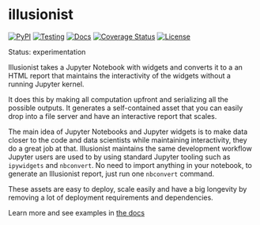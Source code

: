 # illusionist

[![PyPI](https://badge.fury.io/py/illusionist.svg)](https://pypi.org/project/illusionist/)
[![Testing](https://github.com/danielfrg/illusionist/workflows/test/badge.svg)](https://github.com/danielfrg/illusionist/actions)
[![Docs](https://github.com/danielfrg/illusionist/workflows/docs/badge.svg)](https://illusionist.extrapolations.dev/)
[![Coverage Status](https://codecov.io/gh/danielfrg/illusionist/branch/master/graph/badge.svg)](https://codecov.io/gh/danielfrg/illusionist?branch=master)
[![License](http://img.shields.io/:license-Apache%202-blue.svg)](https://github.com/danielfrg/illusionist/blob/master/LICENSE.txt)

Status: experimentation

Illusionist takes a Jupyter Notebook with widgets and converts it to a
an HTML report that maintains the interactivity of the widgets without a
running Jupyter kernel.

It does this by making all computation upfront and serializing all the possible outputs.
It generates a self-contained asset that you can easily drop into a file server
and have an interactive report that scales.

The main idea of Jupyter Notebooks and Jupyter widgets is to make data closer
to the code and data scientists while maintaining interactivity, they do a great job at that.
Illusionist maintains the same development workflow Jupyter users are used to by using
standard Jupyter tooling such as `ipywidgets` and `nbconvert`.
No need to import anything in your notebook, to generate an Illusionist report,
just run one `nbconvert` command.

These assets are easy to deploy, scale easily and have a big longevity by
removing a lot of deployment requirements and dependencies.

Learn more and see examples in [the docs](https://illusionist.extrapolations.dev/)
